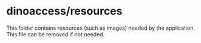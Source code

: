 # dinoaccess/resources

This folder contains resources (such as images) needed by the application. This file can
be removed if not needed.
